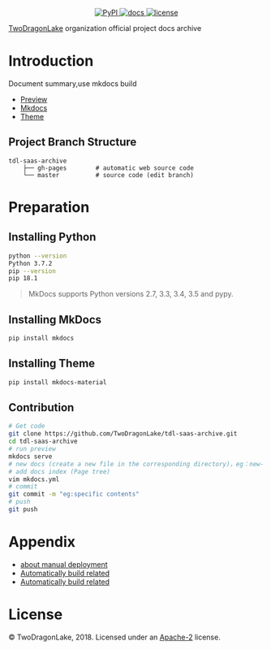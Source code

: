 <p align="center">
	<a href="https://pypi.python.org/pypi/mkdocs-material" rel="nofollow">
		<img src="https://img.shields.io/pypi/v/mkdocs-material.svg" alt="PyPI">
	</a>
	<a href="https://github.com/vuejs/vue">
		<img src="https://travis-ci.org/BladeCode/Material-Docs.svg?branch=master" alt="docs">
	</a>
	<a href="https://github.com/BladeCode/Material-Docs/master/LICENSE">
		<img src="https://img.shields.io/crates/l/rustc-serialize.svg" alt="license">
	</a>
</p>

[TwoDragonLake](https://github.com/TwoDragonLake) organization official project docs archive

# Introduction
Document summary,use mkdocs build
* [Preview](https://twodragonlake.github.io/tdl-saas-archive)
* [Mkdocs](http://www.mkdocs.org)
* [Theme](https://squidfunk.github.io/mkdocs-material)

## Project Branch Structure

```
tdl-saas-archive
    ├── gh-pages      	# automatic web source code
    └── master			# source code (edit branch)
```

# Preparation

## Installing Python
``` bash
python --version
Python 3.7.2
pip --version
pip 18.1
```
>MkDocs supports Python versions 2.7, 3.3, 3.4, 3.5 and pypy.

## Installing MkDocs

``` bash
pip install mkdocs
```

## Installing Theme

``` bash
pip install mkdocs-material
```

## Contribution

``` bash
# Get code
git clone https://github.com/TwoDragonLake/tdl-saas-archive.git
cd tdl-saas-archive
# run preview
mkdocs serve
# new docs (create a new file in the corresponding directory)，eg：new-docs.md
# add docs index (Page tree)
vim mkdocs.yml
# commit
git commit -m "eg:specific contents"
# push
git push
```

# Appendix
* [about manual deployment](https://github.com/davisp/ghp-import)
* [Automatically build related](https://docs.flc.io/more/github-travis-mkdocs-document)
* [Automatically build related](http://blog.agenric.cn/2017/12/10/Static-website-automation-build)

# License
© TwoDragonLake, 2018. Licensed under an [Apache-2](https://github.com/TwoDragonLake/tdl-saas-archive/blob/master/LICENSE) license.